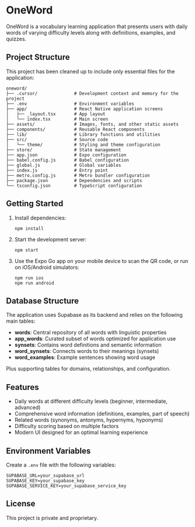 # OneWord

OneWord is a vocabulary learning application that presents users with daily words of varying difficulty levels along with definitions, examples, and quizzes.

## Project Structure

This project has been cleaned up to include only essential files for the application:

```
oneword/
├── .cursor/              # Development context and memory for the project
├── .env                  # Environment variables
├── app/                  # React Native application screens
│   ├── _layout.tsx       # App layout
│   └── index.tsx         # Main screen
├── assets/               # Images, fonts, and other static assets
├── components/           # Reusable React components
├── lib/                  # Library functions and utilities
├── src/                  # Source code
│   └── theme/            # Styling and theme configuration
├── store/                # State management
├── app.json              # Expo configuration
├── babel.config.js       # Babel configuration
├── global.js             # Global variables
├── index.js              # Entry point
├── metro.config.js       # Metro bundler configuration
├── package.json          # Dependencies and scripts
└── tsconfig.json         # TypeScript configuration
```

## Getting Started

1. Install dependencies:
   ```
   npm install
   ```

2. Start the development server:
   ```
   npm start
   ```

3. Use the Expo Go app on your mobile device to scan the QR code, or run on iOS/Android simulators:
   ```
   npm run ios
   npm run android
   ```

## Database Structure

The application uses Supabase as its backend and relies on the following main tables:

- **words**: Central repository of all words with linguistic properties
- **app_words**: Curated subset of words optimized for application use
- **synsets**: Contains word definitions and semantic information
- **word_synsets**: Connects words to their meanings (synsets)
- **word_examples**: Example sentences showing word usage

Plus supporting tables for domains, relationships, and configuration.

## Features

- Daily words at different difficulty levels (beginner, intermediate, advanced)
- Comprehensive word information (definitions, examples, part of speech)
- Related words (synonyms, antonyms, hypernyms, hyponyms)
- Difficulty scoring based on multiple factors
- Modern UI designed for an optimal learning experience

## Environment Variables

Create a `.env` file with the following variables:

```
SUPABASE_URL=your_supabase_url
SUPABASE_KEY=your_supabase_key
SUPABASE_SERVICE_KEY=your_supabase_service_key
```

## License

This project is private and proprietary. 